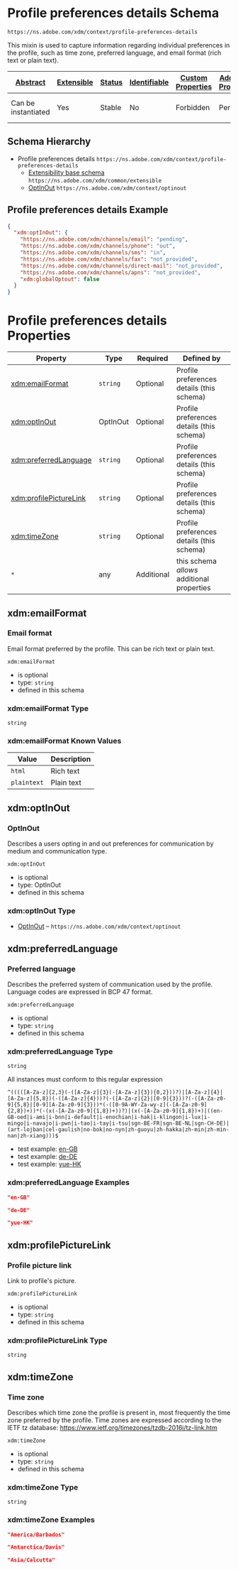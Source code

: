 
# Profile preferences details Schema

```
https://ns.adobe.com/xdm/context/profile-preferences-details
```

This mixin is used to capture information regarding individual preferences in the profile, such as time zone, preferred language, and email format (rich text or plain text).

| [Abstract](../../../abstract.md) | [Extensible](../../../extensions.md) | [Status](../../../status.md) | [Identifiable](../../../id.md) | [Custom Properties](../../../extensions.md) | [Additional Properties](../../../extensions.md) | Defined In |
|----------------------------------|--------------------------------------|------------------------------|--------------------------------|---------------------------------------------|-------------------------------------------------|------------|
| Can be instantiated | Yes | Stable | No | Forbidden | Permitted | [mixins/profile/profile-preferences-details.schema.json](mixins/profile/profile-preferences-details.schema.json) |
## Schema Hierarchy

* Profile preferences details `https://ns.adobe.com/xdm/context/profile-preferences-details`
  * [Extensibility base schema](../../datatypes/extensible.schema.md) `https://ns.adobe.com/xdm/common/extensible`
  * [OptInOut](../../datatypes/optinout.schema.md) `https://ns.adobe.com/xdm/context/optinout`


## Profile preferences details Example
```json
{
  "xdm:optInOut": {
    "https://ns.adobe.com/xdm/channels/email": "pending",
    "https://ns.adobe.com/xdm/channels/phone": "out",
    "https://ns.adobe.com/xdm/channels/sms": "in",
    "https://ns.adobe.com/xdm/channels/fax": "not_provided",
    "https://ns.adobe.com/xdm/channels/direct-mail": "not_provided",
    "https://ns.adobe.com/xdm/channels/apns": "not_provided",
    "xdm:globalOptout": false
  }
}
```

# Profile preferences details Properties

| Property | Type | Required | Defined by |
|----------|------|----------|------------|
| [xdm:emailFormat](#xdmemailformat) | `string` | Optional | Profile preferences details (this schema) |
| [xdm:optInOut](#xdmoptinout) | OptInOut | Optional | Profile preferences details (this schema) |
| [xdm:preferredLanguage](#xdmpreferredlanguage) | `string` | Optional | Profile preferences details (this schema) |
| [xdm:profilePictureLink](#xdmprofilepicturelink) | `string` | Optional | Profile preferences details (this schema) |
| [xdm:timeZone](#xdmtimezone) | `string` | Optional | Profile preferences details (this schema) |
| `*` | any | Additional | this schema *allows* additional properties |

## xdm:emailFormat
### Email format

Email format preferred by the profile. This can be rich text or plain text.

`xdm:emailFormat`
* is optional
* type: `string`
* defined in this schema

### xdm:emailFormat Type


`string`



### xdm:emailFormat Known Values
| Value | Description |
|-------|-------------|
| `html` | Rich text |
| `plaintext` | Plain text |




## xdm:optInOut
### OptInOut

Describes a users opting in and out preferences for communication by medium and communication type.

`xdm:optInOut`
* is optional
* type: OptInOut
* defined in this schema

### xdm:optInOut Type


* [OptInOut](../../datatypes/optinout.schema.md) – `https://ns.adobe.com/xdm/context/optinout`





## xdm:preferredLanguage
### Preferred language

Describes the preferred system of communication used by the profile. Language codes are expressed in BCP 47 format.

`xdm:preferredLanguage`
* is optional
* type: `string`
* defined in this schema

### xdm:preferredLanguage Type


`string`


All instances must conform to this regular expression 
```regex
^(((([A-Za-z]{2,3}(-([A-Za-z]{3}(-[A-Za-z]{3}){0,2}))?)|[A-Za-z]{4}|[A-Za-z]{5,8})(-([A-Za-z]{4}))?(-([A-Za-z]{2}|[0-9]{3}))?(-([A-Za-z0-9]{5,8}|[0-9][A-Za-z0-9]{3}))*(-([0-9A-WY-Za-wy-z](-[A-Za-z0-9]{2,8})+))*(-(x(-[A-Za-z0-9]{1,8})+))?)|(x(-[A-Za-z0-9]{1,8})+)|((en-GB-oed|i-ami|i-bnn|i-default|i-enochian|i-hak|i-klingon|i-lux|i-mingo|i-navajo|i-pwn|i-tao|i-tay|i-tsu|sgn-BE-FR|sgn-BE-NL|sgn-CH-DE)|(art-lojban|cel-gaulish|no-bok|no-nyn|zh-guoyu|zh-hakka|zh-min|zh-min-nan|zh-xiang)))$
```

* test example: [en-GB](https://regexr.com/?expression=%5E((((%5BA-Za-z%5D%7B2%2C3%7D(-(%5BA-Za-z%5D%7B3%7D(-%5BA-Za-z%5D%7B3%7D)%7B0%2C2%7D))%3F)%7C%5BA-Za-z%5D%7B4%7D%7C%5BA-Za-z%5D%7B5%2C8%7D)(-(%5BA-Za-z%5D%7B4%7D))%3F(-(%5BA-Za-z%5D%7B2%7D%7C%5B0-9%5D%7B3%7D))%3F(-(%5BA-Za-z0-9%5D%7B5%2C8%7D%7C%5B0-9%5D%5BA-Za-z0-9%5D%7B3%7D))*(-(%5B0-9A-WY-Za-wy-z%5D(-%5BA-Za-z0-9%5D%7B2%2C8%7D)%2B))*(-(x(-%5BA-Za-z0-9%5D%7B1%2C8%7D)%2B))%3F)%7C(x(-%5BA-Za-z0-9%5D%7B1%2C8%7D)%2B)%7C((en-GB-oed%7Ci-ami%7Ci-bnn%7Ci-default%7Ci-enochian%7Ci-hak%7Ci-klingon%7Ci-lux%7Ci-mingo%7Ci-navajo%7Ci-pwn%7Ci-tao%7Ci-tay%7Ci-tsu%7Csgn-BE-FR%7Csgn-BE-NL%7Csgn-CH-DE)%7C(art-lojban%7Ccel-gaulish%7Cno-bok%7Cno-nyn%7Czh-guoyu%7Czh-hakka%7Czh-min%7Czh-min-nan%7Czh-xiang)))%24&text=en-GB)
* test example: [de-DE](https://regexr.com/?expression=%5E((((%5BA-Za-z%5D%7B2%2C3%7D(-(%5BA-Za-z%5D%7B3%7D(-%5BA-Za-z%5D%7B3%7D)%7B0%2C2%7D))%3F)%7C%5BA-Za-z%5D%7B4%7D%7C%5BA-Za-z%5D%7B5%2C8%7D)(-(%5BA-Za-z%5D%7B4%7D))%3F(-(%5BA-Za-z%5D%7B2%7D%7C%5B0-9%5D%7B3%7D))%3F(-(%5BA-Za-z0-9%5D%7B5%2C8%7D%7C%5B0-9%5D%5BA-Za-z0-9%5D%7B3%7D))*(-(%5B0-9A-WY-Za-wy-z%5D(-%5BA-Za-z0-9%5D%7B2%2C8%7D)%2B))*(-(x(-%5BA-Za-z0-9%5D%7B1%2C8%7D)%2B))%3F)%7C(x(-%5BA-Za-z0-9%5D%7B1%2C8%7D)%2B)%7C((en-GB-oed%7Ci-ami%7Ci-bnn%7Ci-default%7Ci-enochian%7Ci-hak%7Ci-klingon%7Ci-lux%7Ci-mingo%7Ci-navajo%7Ci-pwn%7Ci-tao%7Ci-tay%7Ci-tsu%7Csgn-BE-FR%7Csgn-BE-NL%7Csgn-CH-DE)%7C(art-lojban%7Ccel-gaulish%7Cno-bok%7Cno-nyn%7Czh-guoyu%7Czh-hakka%7Czh-min%7Czh-min-nan%7Czh-xiang)))%24&text=de-DE)
* test example: [yue-HK](https://regexr.com/?expression=%5E((((%5BA-Za-z%5D%7B2%2C3%7D(-(%5BA-Za-z%5D%7B3%7D(-%5BA-Za-z%5D%7B3%7D)%7B0%2C2%7D))%3F)%7C%5BA-Za-z%5D%7B4%7D%7C%5BA-Za-z%5D%7B5%2C8%7D)(-(%5BA-Za-z%5D%7B4%7D))%3F(-(%5BA-Za-z%5D%7B2%7D%7C%5B0-9%5D%7B3%7D))%3F(-(%5BA-Za-z0-9%5D%7B5%2C8%7D%7C%5B0-9%5D%5BA-Za-z0-9%5D%7B3%7D))*(-(%5B0-9A-WY-Za-wy-z%5D(-%5BA-Za-z0-9%5D%7B2%2C8%7D)%2B))*(-(x(-%5BA-Za-z0-9%5D%7B1%2C8%7D)%2B))%3F)%7C(x(-%5BA-Za-z0-9%5D%7B1%2C8%7D)%2B)%7C((en-GB-oed%7Ci-ami%7Ci-bnn%7Ci-default%7Ci-enochian%7Ci-hak%7Ci-klingon%7Ci-lux%7Ci-mingo%7Ci-navajo%7Ci-pwn%7Ci-tao%7Ci-tay%7Ci-tsu%7Csgn-BE-FR%7Csgn-BE-NL%7Csgn-CH-DE)%7C(art-lojban%7Ccel-gaulish%7Cno-bok%7Cno-nyn%7Czh-guoyu%7Czh-hakka%7Czh-min%7Czh-min-nan%7Czh-xiang)))%24&text=yue-HK)




### xdm:preferredLanguage Examples

```json
"en-GB"
```

```json
"de-DE"
```

```json
"yue-HK"
```



## xdm:profilePictureLink
### Profile picture link

Link to profile's picture.

`xdm:profilePictureLink`
* is optional
* type: `string`
* defined in this schema

### xdm:profilePictureLink Type


`string`






## xdm:timeZone
### Time zone

Describes which time zone the profile is present in, most frequently the time zone preferred by the profile. Time zones are expressed according to the IETF tz database: https://www.ietf.org/timezones/tzdb-2016i/tz-link.htm

`xdm:timeZone`
* is optional
* type: `string`
* defined in this schema

### xdm:timeZone Type


`string`





### xdm:timeZone Examples

```json
"America/Barbados"
```

```json
"Antarctica/Davis"
```

```json
"Asia/Calcutta"
```


